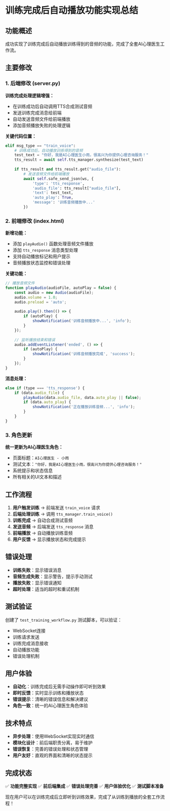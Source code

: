 # 训练完成后自动播放功能实现总结

## 功能概述

成功实现了训练完成后自动播放训练得到的音频的功能，完成了全套AI心理医生工作流。

## 主要修改

### 1. 后端修改 (server.py)

**训练完成处理逻辑增强：**
- 在训练成功后自动调用TTS合成测试音频
- 发送训练完成消息给前端
- 自动发送音频文件给前端播放
- 添加音频播放失败的处理逻辑

**关键代码位置：**
```python
elif msg_type == "train_voice":
    # 训练成功后，自动播放训练得到的音频
    test_text = "你好，我是AI心理医生小雨，很高兴为你提供心理咨询服务！"
    tts_result = await self.tts_manager.synthesize(test_text)
    
    if tts_result and tts_result.get("audio_file"):
        # 发送音频文件给前端播放
        await self.safe_send_json(ws, {
            'type': 'tts_response',
            'audio_file': tts_result["audio_file"],
            'text': test_text,
            'auto_play': True,
            'message': '训练音频播放中...'
        })
```

### 2. 前端修改 (index.html)

**新增功能：**
- 添加 `playAudio()` 函数处理音频文件播放
- 添加 `tts_response` 消息类型处理
- 支持自动播放标记和用户提示
- 音频播放状态监控和错误处理

**关键功能：**
```javascript
// 播放音频文件
function playAudio(audioFile, autoPlay = false) {
    const audio = new Audio(audioFile);
    audio.volume = 1.0;
    audio.preload = 'auto';
    
    audio.play().then(() => {
        if (autoPlay) {
            showNotification('训练音频播放中...', 'info');
        }
    });
    
    // 监听播放结束和错误
    audio.addEventListener('ended', () => {
        if (autoPlay) {
            showNotification('训练音频播放完成', 'success');
        }
    });
}
```

**消息处理：**
```javascript
else if (type === 'tts_response') {
    if (data.audio_file) {
        playAudio(data.audio_file, data.auto_play || false);
        if (data.auto_play) {
            showNotification('正在播放训练音频...', 'info');
        }
    }
}
```

### 3. 角色更新

**统一更新为AI心理医生角色：**
- 页面标题：`AI心理医生 - 小雨`
- 测试文本：`"你好，我是AI心理医生小雨，很高兴为你提供心理咨询服务！"`
- 系统提示和状态信息
- 所有相关的UI文本和描述

## 工作流程

1. **用户触发训练** → 前端发送 `train_voice` 请求
2. **后端处理训练** → 调用 `tts_manager.train_voice()`
3. **训练完成** → 自动合成测试音频
4. **发送音频** → 后端发送 `tts_response` 消息
5. **前端播放** → 自动播放训练音频
6. **用户反馈** → 显示播放状态和完成提示

## 错误处理

- **训练失败**：显示错误消息
- **音频生成失败**：显示警告，提示手动测试
- **播放失败**：显示错误通知
- **超时处理**：适当的超时和重试机制

## 测试验证

创建了 `test_training_workflow.py` 测试脚本，可以验证：
- WebSocket连接
- 训练请求发送
- 训练完成消息接收
- 自动播放功能
- 错误处理机制

## 用户体验

- **自动化**：训练完成后无需手动操作即可听到效果
- **即时反馈**：实时显示训练和播放状态
- **错误提示**：清晰的错误信息和解决建议
- **角色一致**：统一的AI心理医生角色体验

## 技术特点

- **异步处理**：使用WebSocket实现实时通信
- **模块化设计**：前后端职责分离，易于维护
- **错误恢复**：完善的错误处理和状态管理
- **用户友好**：直观的界面和清晰的状态提示

## 完成状态

✅ **功能完整实现**
✅ **前后端集成**
✅ **错误处理完善**
✅ **用户体验优化**
✅ **测试脚本准备**

现在用户可以在训练完成后立即听到训练效果，完成了从训练到播放的全套工作流程！ 